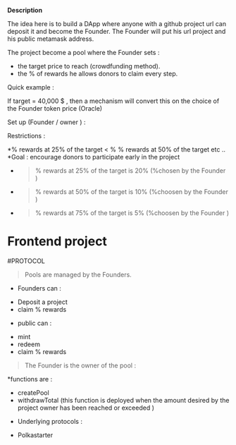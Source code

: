 <strong> Description </strong> 


The idea here is to build a DApp where anyone with a github project url can deposit it and become the Founder.
The Founder will put his url project and his public metamask address. 

The project become a pool where the Founder sets : 
 - the target price to reach (crowdfunding method). 
 - the % of rewards he allows donors to claim every step. 
 
 Quick example :
 
 If target = 40,000 $ , then a mechanism will convert this on the choice of the Founder token price (Oracle) 
 
 
 Set up (Founder / owner )  :  
 
 Restrictions : 
 
  *% rewards at 25% of the target < % % rewards at 50% of the target etc ..  
  *Goal : encourage donors to participate early in the project 
 
 - > % rewards at 25% of the target is 20% (%chosen by the Founder )
 - > % rewards at 50% of the target is 10% (%choosen by the Founder ) 
 - > % rewards at 75% of the target is 5% (%choosen by the Founder ) 


<h1> Frontend project </h1> 



#PROTOCOL 


> Pools are managed by the Founders. 

* Founders can : 

- Deposit a project 
- claim % rewards 


* public can : 

- mint 
- redeem
- claim % rewards 

> The Founder is the owner of the pool :

*functions are : 

- createPool
- withdrawTotal (this function is deployed when the amount desired by the project owner has been reached or exceeded ) 

* Underlying protocols : 

- Polkastarter 




